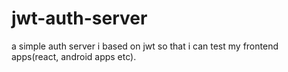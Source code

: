 # jwt-auth-server
a simple auth server i based on jwt so that i can test my frontend apps(react, android apps etc).

